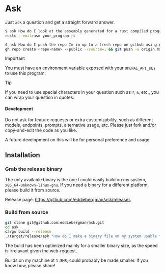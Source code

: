 # Ask
Just `ask` a question and get a straight forward answer.

```bash
$ ask How do I look at the assembly generated for a rust compiled program
rustc --emit=asm your_program.rs

$ ask How do I push the repo Im in up to a fresh repo on github using gh
gh repo create <repo-name> --public --source=. && git push -u origin main
```

> [!IMPORTANT]
> You must have an environment variable exposed with your `OPENAI_API_KEY` to use this program.

> [!TIP]
> If you need to use special characters in your question such as `?`, `&`, etc., you can wrap
> your question in quotes.



#### Development
Do not ask for feature requests or extra customizability, such
as different models, endpoints, prompts, alternative usage, etc.
Please just fork and/or copy-and-edit the code as you like.

A future development on this will be for personal preference and usage.

## Installation

### Grab the release binary
The only available binary is the one I could easily build on my system,
`x86_64-unknown-linux-gnu`. If you need a binary for a different platform,
please build it from source.

Release page: https://github.com/eddiebergman/ask/releases

### Build from source
```bash
git clone git@github.com:eddiebergman/ask.git
cd ask
cargo build --release
./target/release/ask "How do I make a binary file on my system usable from everywhere?"
```

The build has been optimized mainly for a smaller binary size, as the
speed is irrelavant given the web-request.

Builds on my machine at `1.5MB`, could probably be made smaller.
If you know how, please share!
